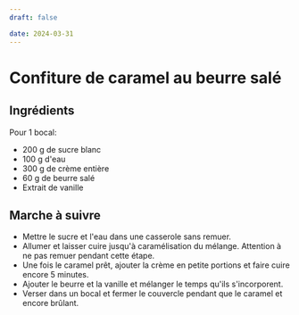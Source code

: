 ```yaml
---
draft: false

date: 2024-03-31
---
```


# Confiture de caramel au beurre salé
<!-- more -->

## Ingrédients
Pour 1 bocal:

- 200 g de sucre blanc
- 100 g d'eau
- 300 g de crème entière
- 60 g de beurre salé
- Extrait de vanille
 
## Marche à suivre
 - Mettre le sucre et l'eau dans une casserole sans remuer.
 - Allumer et laisser cuire jusqu'à caramélisation du mélange. Attention à ne
   pas remuer pendant cette étape.
 - Une fois le caramel prêt, ajouter la crème en petite portions et faire cuire
   encore 5 minutes.
 - Ajouter le beurre et la vanille et mélanger le temps qu'ils s'incorporent.
 - Verser dans un bocal et fermer le couvercle pendant que le caramel et encore brûlant.

